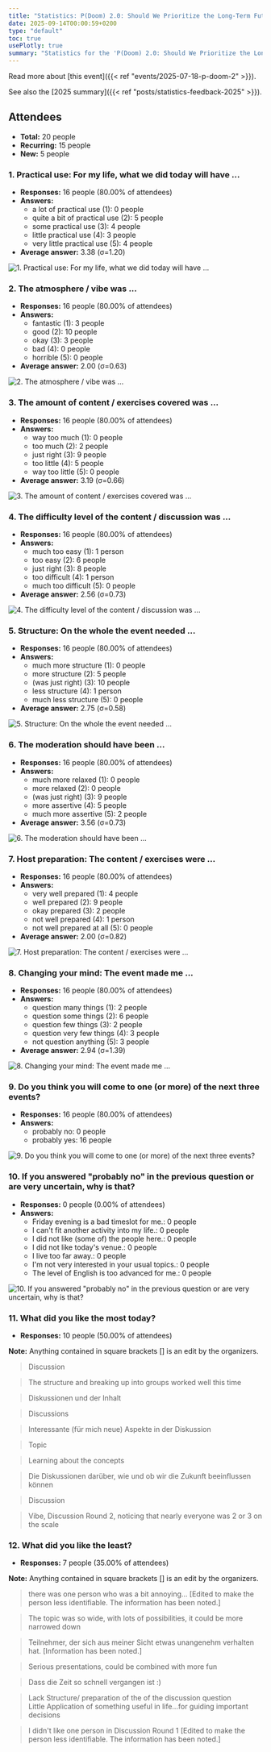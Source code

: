 ```yaml
---
title: "Statistics: P(Doom) 2.0: Should We Prioritize the Long-Term Future?"
date: 2025-09-14T00:00:59+0200
type: "default"
toc: true
usePlotly: true
summary: "Statistics for the 'P(Doom) 2.0: Should We Prioritize the Long-Term Future?' event."
---
```


Read more about [this event]({{< ref "events/2025-07-18-p-doom-2" >}}).

See also the [2025 summary]({{< ref "posts/statistics-feedback-2025" >}}).

## Attendees

* **Total:** 20 people
* **Recurring:** 15 people
* **New:** 5 people

### 1. Practical use: For my life, what we did today will have ...

* **Responses:** 16 people (80.00% of attendees)
* **Answers:**
  * a lot of practical use (1): 0 people
  * quite a bit of practical use (2): 5 people
  * some practical use (3): 4 people
  * little practical use (4): 3 people
  * very little practical use (5): 4 people
* **Average answer:** 3.38 (σ=1.20)

![1. Practical use: For my life, what we did today will have ...](./1-practical-use-for-my-life-what-we-did-today-will-have.png)

### 2. The atmosphere / vibe was ...

* **Responses:** 16 people (80.00% of attendees)
* **Answers:**
  * fantastic (1): 3 people
  * good (2): 10 people
  * okay (3): 3 people
  * bad (4): 0 people
  * horrible (5): 0 people
* **Average answer:** 2.00 (σ=0.63)

![2. The atmosphere / vibe was ...](./2-the-atmosphere-vibe-was.png)

### 3. The amount of content / exercises covered was ...

* **Responses:** 16 people (80.00% of attendees)
* **Answers:**
  * way too much (1): 0 people
  * too much (2): 2 people
  * just right (3): 9 people
  * too little (4): 5 people
  * way too little (5): 0 people
* **Average answer:** 3.19 (σ=0.66)

![3. The amount of content / exercises covered was ...](./3-the-amount-of-content-exercises-covered-was.png)

### 4. The difficulty level of the content / discussion was ...

* **Responses:** 16 people (80.00% of attendees)
* **Answers:**
  * much too easy (1): 1 person
  * too easy (2): 6 people
  * just right (3): 8 people
  * too difficult (4): 1 person
  * much too difficult (5): 0 people
* **Average answer:** 2.56 (σ=0.73)

![4. The difficulty level of the content / discussion was ...](./4-the-difficulty-level-of-the-content-discussion-was.png)

### 5. Structure: On the whole the event needed ...

* **Responses:** 16 people (80.00% of attendees)
* **Answers:**
  * much more structure (1): 0 people
  * more structure (2): 5 people
  * (was just right) (3): 10 people
  * less structure (4): 1 person
  * much less structure (5): 0 people
* **Average answer:** 2.75 (σ=0.58)

![5. Structure: On the whole the event needed ...](./5-structure-on-the-whole-the-event-needed.png)

### 6. The moderation should have been ...

* **Responses:** 16 people (80.00% of attendees)
* **Answers:**
  * much more relaxed (1): 0 people
  * more relaxed (2): 0 people
  * (was just right) (3): 9 people
  * more assertive (4): 5 people
  * much more assertive (5): 2 people
* **Average answer:** 3.56 (σ=0.73)

![6. The moderation should have been ...](./6-the-moderation-should-have-been.png)

### 7. Host preparation: The content / exercises were ...

* **Responses:** 16 people (80.00% of attendees)
* **Answers:**
  * very well prepared (1): 4 people
  * well prepared (2): 9 people
  * okay prepared (3): 2 people
  * not well prepared (4): 1 person
  * not well prepared at all (5): 0 people
* **Average answer:** 2.00 (σ=0.82)

![7. Host preparation: The content / exercises were ...](./7-host-preparation-the-content-exercises-were.png)

### 8. Changing your mind: The event made me ...

* **Responses:** 16 people (80.00% of attendees)
* **Answers:**
  * question many things (1): 2 people
  * question some things (2): 6 people
  * question few things (3): 2 people
  * question very few things (4): 3 people
  * not question anything (5): 3 people
* **Average answer:** 2.94 (σ=1.39)

![8. Changing your mind: The event made me ...](./8-changing-your-mind-the-event-made-me.png)

### 9. Do you think you will come to one (or more) of the next three events?

* **Responses:** 16 people (80.00% of attendees)
* **Answers:**
  * probably no: 0 people
  * probably yes: 16 people

![9. Do you think you will come to one (or more) of the next three events?](./9-do-you-think-you-will-come-to-one-or-more-of-the-next-three-events.png)

### 10. If you answered "probably no" in the previous question or are very uncertain, why is that?

* **Responses:** 0 people (0.00% of attendees)
* **Answers:**
  * Friday evening is a bad timeslot for me.: 0 people
  * I can't fit another activity into my life.: 0 people
  * I did not like (some of) the people here.: 0 people
  * I did not like today's venue.: 0 people
  * I live too far away.: 0 people
  * I'm not very interested in your usual topics.: 0 people
  * The level of English is too advanced for me.: 0 people

![10. If you answered "probably no" in the previous question or are very uncertain, why is that?](./10-if-you-answered-probably-no-in-the-previous-question-or-are-very-uncertain-why-is-that.png)

### 11. What did you like the most today?

* **Responses:** 10 people (50.00% of attendees)

**Note:** Anything contained in square brackets [] is an edit by the organizers.

> Discussion

> The structure and breaking up into groups worked well this time

> Diskussionen und der Inhalt 

> Discussions

> Interessante (für mich neue) Aspekte in der Diskussion 

> Topic

> Learning about the concepts

> Die Diskussionen darüber, wie und ob wir die Zukunft beeinflussen können

> Discussion

> Vibe, Discussion Round 2, noticing that nearly everyone was 2 or 3 on the scale
### 12. What did you like the least?

* **Responses:** 7 people (35.00% of attendees)

**Note:** Anything contained in square brackets [] is an edit by the organizers.

> there was one person who was a bit annoying... [Edited to make the person less identifiable. The information has been noted.]

> The topic was so wide, with lots of possibilities, it could be more narrowed down

> Teilnehmer, der sich aus meiner Sicht etwas unangenehm verhalten hat. [Information has been noted.]

> Serious presentations, could be combined with more fun

> Dass die Zeit so schnell vergangen ist :)

> Lack Structure/ preparation of the of the discussion question  
> Little Application of something useful in life…for guiding important decisions

> I didn't like one person in Discussion Round 1 [Edited to make the person less identifiable. The information has been noted.]
